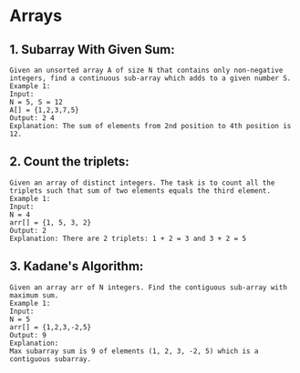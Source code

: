 # Arrays
## 1. Subarray With Given Sum: 
    Given an unsorted array A of size N that contains only non-negative integers, find a continuous sub-array which adds to a given number S.  
    Example 1:  
    Input:  
    N = 5, S = 12  
    A[] = {1,2,3,7,5}
    Output: 2 4  
    Explanation: The sum of elements from 2nd position to 4th position is 12.  

## 2. Count the triplets:
    Given an array of distinct integers. The task is to count all the triplets such that sum of two elements equals the third element.  
    Example 1:  
    Input:  
    N = 4  
    arr[] = {1, 5, 3, 2}  
    Output: 2  
    Explanation: There are 2 triplets: 1 + 2 = 3 and 3 + 2 = 5   

## 3. Kadane's Algorithm:
    Given an array arr of N integers. Find the contiguous sub-array with maximum sum.  
    Example 1:
    Input:
    N = 5
    arr[] = {1,2,3,-2,5}
    Output: 9
    Explanation:
    Max subarray sum is 9 of elements (1, 2, 3, -2, 5) which is a contiguous subarray.  
    